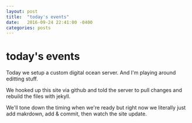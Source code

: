 ```yaml
---
layout: post
title:  "today's events"
date:   2016-09-24 22:41:00 -0400
categories: posts
---
```

# today's events

Today we setup a custom digital ocean server. And I'm playing around editting stuff.

We hooked up this site via github and told the server to pull changes and rebuild the files with jekyll.

We'll tone down the timing when we're ready but right now we literally just add makrdown, add & commit, then watch the site update.

